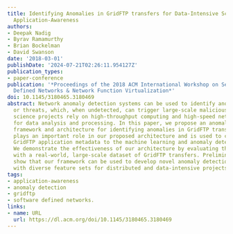 ```yaml
---
title: Identifying Anomalies in GridFTP transfers for Data-Intensive Science through
  Application-Awareness
authors:
- Deepak Nadig
- Byrav Ramamurthy
- Brian Bockelman
- David Swanson
date: '2018-03-01'
publishDate: '2024-07-21T02:26:11.954127Z'
publication_types:
- paper-conference
publication: '*Proceedings of the 2018 ACM International Workshop on Security in Software
  Defined Networks & Network Function Virtualization*'
doi: 10.1145/3180465.3180469
abstract: Network anomaly detection systems can be used to identify anomalous transfers
  or threats, which, when undetected, can trigger large-scale malicious events. Data-intensive
  science projects rely on high-throughput computing and high-speed networking resources
  for data analysis and processing. In this paper, we propose an anomaly detection
  framework and architecture for identifying anomalies in GridFTP transfers. Application-awareness
  plays an important role in our proposed architecture and is used to communicate
  GridFTP application metadata to the machine learning and anomaly detection system.
  We demonstrate the effectiveness of our architecture by evaluating the framework
  with a real-world, large-scale dataset of GridFTP transfers. Preliminary results
  show that our framework can be used to develop novel anomaly detection services
  with diverse feature sets for distributed and data-intensive projects.
tags:
- application-awareness
- anomaly detection
- gridftp
- software defined networks.
links:
- name: URL
  url: https://dl.acm.org/doi/10.1145/3180465.3180469
---
```

